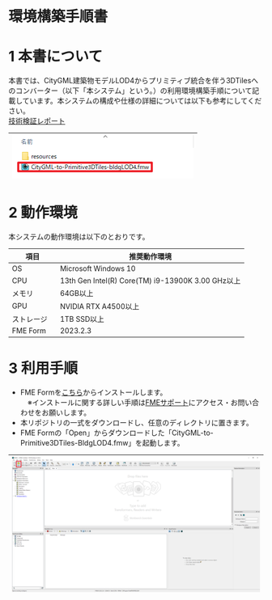 # 環境構築手順書

# 1 本書について

本書では、CityGML建築物モデルLOD4からプリミティブ統合を伴う3DTilesへのコンバーター（以下「本システム」という。）の利用環境構築手順について記載しています。本システムの構成や仕様の詳細については以下も参考にしてください。  
[技術検証レポート](https://www.mlit.go.jp/plateau/file/libraries/doc/plateau_tech_doc_0101_ver01.pdf)

|![](../resources/devMan/tutorial_000.png)|
|:-:|

# 2 動作環境

本システムの動作環境は以下のとおりです。




| 項目               | 推奨動作環境                                                                                                                                                                                                                                                                                                                                    | 
| ------------------ | ---------------------------------------------------------- | 
| OS                 | Microsoft Windows 10 | 
| CPU                | 13th Gen Intel(R) Core(TM) i9-13900K   3.00 GHz以上 |                                                                                                                                 
| メモリ             | 64GB以上   |
| GPU                | NVIDIA RTX A4500以上  | 
| ストレージ         | 1TB SSD以上 |
| FME Form　         | 2023.2.3   |


# 3 利用手順

- FME Formを[こちら](https://fme.safe.com/downloads/#official)からインストールします。  
　※インストールに関する詳しい手順は[FMEサポート](https://fmesupport.com/2019/11/qa-fme-free-licenses/)にアクセス・お問い合わせをお願いします。  
- 本リポジトリの一式をダウンロードし、任意のディレクトリに置きます。
- FME Formの「Open」からダウンロードした「CityGML-to-Primitive3DTiles-BldgLOD4.fmw」を起動します。

|![](../resources/devMan/tutorial_0001.png)|
|:-:|